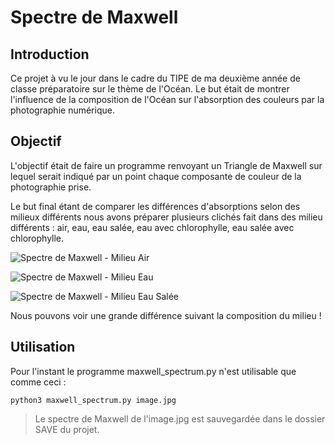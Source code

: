 # Spectre de Maxwell

## Introduction
Ce projet à vu le jour dans le cadre du TIPE de ma deuxième année de classe préparatoire sur le thème de l'Océan.
Le but était de montrer l'influence de la composition de l'Océan sur l'absorption des couleurs par la photographie numérique.

## Objectif
L'objectif était de faire un programme renvoyant un Triangle de Maxwell sur lequel serait indiqué par un point chaque composante de couleur de la photographie prise.

Le but final étant de comparer les différences d'absorptions selon des milieux différents nous avons préparer plusieurs clichés fait dans des milieu différents : air, eau, eau salée, eau avec chlorophylle, eau salée avec chlorophylle.

![Spectre de Maxwell - Milieu Air](https://user-images.githubusercontent.com/64831056/177938453-f8d6ecda-ec34-472a-b0f1-e16e89ce64c1.png)

![Spectre de Maxwell - Milieu Eau](https://user-images.githubusercontent.com/64831056/177938531-0f763046-d5aa-4ff2-8ae1-04fef7fdc9a8.png)

![Spectre de Maxwell - Milieu Eau Salée](https://user-images.githubusercontent.com/64831056/177938526-1e0cd06e-5cac-46ba-92c7-c63e61822fb9.png)

Nous pouvons voir une grande différence suivant la composition du milieu !

## Utilisation
Pour l'instant le programme maxwell_spectrum.py n'est utilisable que comme ceci :

    python3 maxwell_spectrum.py image.jpg
    

> Le spectre de Maxwell de l'image.jpg est sauvegardée dans le dossier SAVE du projet.
